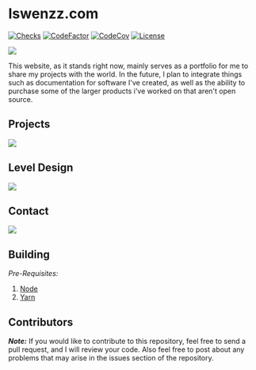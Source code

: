# Iswenzz.com

[![Checks](https://img.shields.io/github/check-runs/Iswenzz/Iswenzz.com-webui/master?logo=github)](https://github.com/Iswenzz/Iswenzz.com-webui/actions)
[![CodeFactor](https://img.shields.io/codefactor/grade/github/Iswenzz/Iswenzz.com-webui?label=codefactor&logo=codefactor)](https://www.codefactor.io/repository/github/iswenzz/Iswenzz.com-webui)
[![CodeCov](https://img.shields.io/codecov/c/github/Iswenzz/Iswenzz.com-webui?label=codecov&logo=codecov)](https://codecov.io/gh/Iswenzz/Iswenzz.com-webui)
[![License](https://img.shields.io/github/license/Iswenzz/Iswenzz.com-webui?color=blue&logo=gitbook&logoColor=white)](https://github.com/Iswenzz/Iswenzz.com-webui/blob/master/LICENSE)

![](https://i.imgur.com/v7y8KKM.jpeg)

This website, as it stands right now, mainly serves as a portfolio for me to share my projects with the world. In the future, I plan to integrate things such as documentation for software I've created, as well as the ability to purchase some of the larger products i've worked on that aren't open source.

## Projects

![](https://i.imgur.com/Dg53ai0.jpg)

## Level Design

![](https://i.imgur.com/cZOJbXK.jpg)

## Contact

![](https://i.imgur.com/JnUWPSq.jpg)

## Building

_Pre-Requisites:_

1. [Node](https://nodejs.org/en/)
2. [Yarn](https://yarnpkg.com/)

## Contributors

**_Note:_** If you would like to contribute to this repository, feel free to send a pull request, and I will review your code.
Also feel free to post about any problems that may arise in the issues section of the repository.
